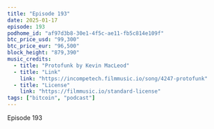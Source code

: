 ```yaml
---
title: "Episode 193"
date: 2025-01-17
episode: 193
podhome_id: "af97d3b8-30e1-4f5c-ae11-fb5c814e109f"
btc_price_usd: "99,300"
btc_price_eur: "96,500"
block_height: "879,390"
music_credits:
  - title: "Protofunk by Kevin MacLeod"
  - title: "Link"
    link: "https://incompetech.filmmusic.io/song/4247-protofunk"
  - title: "License"
    link: "https://filmmusic.io/standard-license"
tags: ["bitcoin", "podcast"]
---
```


Episode 193